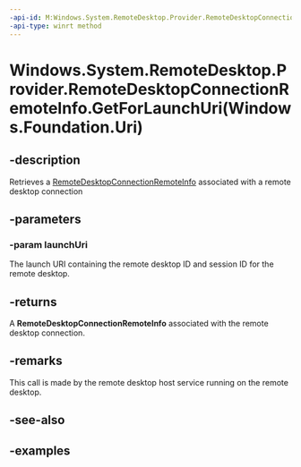```yaml
---
-api-id: M:Windows.System.RemoteDesktop.Provider.RemoteDesktopConnectionRemoteInfo.GetForLaunchUri(Windows.Foundation.Uri)
-api-type: winrt method
---
```


# Windows.System.RemoteDesktop.Provider.RemoteDesktopConnectionRemoteInfo.GetForLaunchUri(Windows.Foundation.Uri)

<!--
public static Windows.System.RemoteDesktop.Provider.RemoteDesktopConnectionRemoteInfo GetForLaunchUri (System.Uri launchUri);
-->


## -description

Retrieves a [RemoteDesktopConnectionRemoteInfo](xref:Windows.System.RemoteDesktop.Provider.RemoteDesktopConnectionRemoteInfo) associated with a remote desktop connection

## -parameters

### -param launchUri

The launch URI containing the remote desktop ID and session ID for the remote desktop.

## -returns

A **RemoteDesktopConnectionRemoteInfo** associated with the remote desktop connection.

## -remarks

This call is made by the remote desktop host service running on the remote desktop.

## -see-also

## -examples


